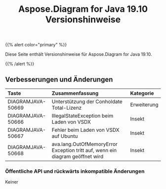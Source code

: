 ﻿---
title: Aspose.Diagram for Java 19.10 Versionshinweise
type: docs
weight: 30
url: /de/java/aspose-diagram-for-java-19-10-release-notes/
---
{{% alert color="primary" %}} 

Diese Seite enthält Versionshinweise für Aspose.Diagram for Java 19.10.

{{% /alert %}} 
## **Verbesserungen und Änderungen**

|**Taste**|**Zusammenfassung**|**Kategorie**|
|:- |:- |:- |
|DIAGRAMJAVA-50669|Unterstützung der Conholdate Total-Lizenz|Erweiterung|
|DIAGRAMJAVA-50666|IllegalStateException beim Laden von VSDX|Insekt|
|DIAGRAMJAVA-50667|Fehler beim Laden von VSDX auf Ubuntu|Insekt|
|DIAGRAMJAVA-50668|ava.lang.OutOfMemoryError Exception tritt auf, wenn ein diagram geöffnet wird|Insekt|
### **Öffentliche API und rückwärts inkompatible Änderungen**
Keiner
